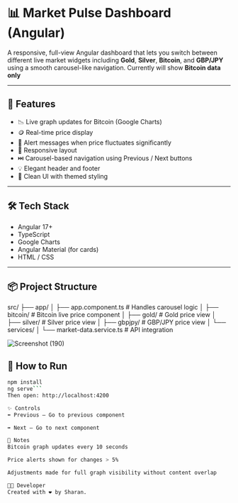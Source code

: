 # 📊 Market Pulse Dashboard (Angular)

A responsive, full-view Angular dashboard that lets you switch between different live market widgets including **Gold**, **Silver**, **Bitcoin**, and **GBP/JPY** using a smooth carousel-like navigation. Currently will show **Bitcoin data only**

---

## 🚀 Features

- 📉 Live graph updates for Bitcoin (Google Charts)
- 🪙 Real-time price display
- 🚨 Alert messages when price fluctuates significantly
- 📱 Responsive layout
- ⏭️ Carousel-based navigation using Previous / Next buttons
- 💡 Elegant header and footer
- 🎨 Clean UI with themed styling

---

## 🛠️ Tech Stack

- Angular 17+
- TypeScript
- Google Charts
- Angular Material (for cards)
- HTML / CSS

---

## 📦 Project Structure

src/
├── app/
│ ├── app.component.ts # Handles carousel logic
│ ├── bitcoin/ # Bitcoin live price component
│ ├── gold/ # Gold price view
│ ├── silver/ # Silver price view
│ ├── gbpjpy/ # GBP/JPY price view
│ └── services/
│ └── market-data.service.ts # API integration

![Screenshot (190)](https://github.com/user-attachments/assets/ae74bf22-90fa-4291-b044-fc39307072d7)

## 🧪 How to Run

```bash
npm install
ng serve```
Then open: http://localhost:4200

✨ Controls
⬅️ Previous — Go to previous component

➡️ Next — Go to next component

📌 Notes
Bitcoin graph updates every 10 seconds

Price alerts shown for changes > 5%

Adjustments made for full graph visibility without content overlap

🧑‍💻 Developer
Created with ❤️ by Sharan.
